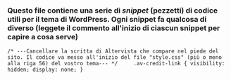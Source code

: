 ### Questo file contiene una serie di _snippet_ (pezzetti) di codice utili per il tema di WordPress. Ogni snippet fa qualcosa di diverso (leggete il commento all'inizio di ciascun snippet per capire a cosa serve)

`/* ---Cancellare la scritta di Altervista che compare nel piede del sito. Il codice va messo all'inizio del file "style.css" (più o meno alla riga 56) del vostro tema--- */    
.av-credit-link {
    visibility: hidden;
    display: none;
}`

